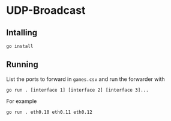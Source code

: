 # UDP-Broadcast

## Intalling

`go install`

## Running

List the ports to forward in `games.csv` and run the forwarder with

```
go run . [interface 1] [interface 2] [interface 3]...
```

For example

```
go run . eth0.10 eth0.11 eth0.12
```

